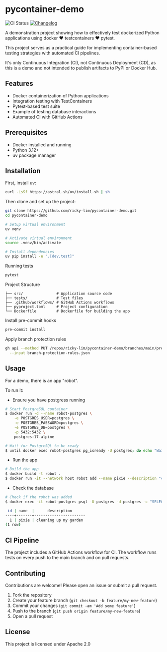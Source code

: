 # pycontainer-demo

![CI Status](https://github.com/ricky-lim/pycontainer-demo/actions/workflows/ci.yml/badge.svg)
[![Changelog](https://img.shields.io/badge/changelog-Common%20Changelog-blue.svg)](CHANGELOG.md)

A demonstration project showing how to effectively test dockerized Python applications using docker ❤️ testcontainers ❤️ pytest.

This project serves as a practical guide for implementing container-based testing strategies with automated CI pipelines.

It's only Continuous Integration (CI), not Continuous Deployment (CD), as this is a demo and not intended to publish artifacts to PyPI or Docker Hub.

## Features

- Docker containerization of Python applications
- Integration testing with TestContainers
- Pytest-based test suite
- Example of testing database interactions
- Automated CI with GitHub Actions

## Prerequisites

- Docker installed and running
- Python 3.12+
- uv package manager

## Installation

First, install uv:

```bash
curl -LsSf https://astral.sh/uv/install.sh | sh
```

Then clone and set up the project:

```bash
git clone https://github.com/ricky-lim/pycontainer-demo.git
cd pycontainer-demo

# Setup virtual environment
uv venv

# Activate virtual environment
source .venv/bin/activate

# Install dependencies
uv pip install -e ".[dev,test]"
```

Running tests

```bash
pytest
```

Project Structure

```
├── src/               # Application source code
├── tests/             # Test files
├── .github/workflows/ # GitHub Actions workflows
├── pyproject.toml     # Project configuration
└── Dockerfile         # Dockerfile for building the app
```

Install pre-commit hooks

```bash
pre-commit install
```

Apply branch protection rules

```bash
gh api --method PUT /repos/ricky-lim/pycontainer-demo/branches/main/protection \
  --input branch-protection-rules.json
```

## Usage

For a demo, there is an app "robot".

To run it:

- Ensure you have postgress running

```bash
# Start PostgreSQL container
$ docker run -d --name robot-postgres \
    -e POSTGRES_USER=postgres \
    -e POSTGRES_PASSWORD=postgres \
    -e POSTGRES_DB=postgres \
    -p 5432:5432 \
    postgres:17-alpine

# Wait for PostgreSQL to be ready
$ until docker exec robot-postgres pg_isready -U postgres; do echo "Waiting for PostgreSQL..."; sleep 1; done
```

- Run the app

```bash
# Build the app
$ docker build -t robot .
$ docker run -it --network host robot add --name pixie --description "cleaning up my garden"
```

- Check the database

```bash
# Check if the robot was added
$ docker exec -it robot-postgres psql -U postgres -d postgres -c "SELECT * FROM robot;"

 id | name  |      description
----+-------+-----------------------
  1 | pixie | cleaning up my garden
(1 row)
```

## CI Pipeline

The project includes a GitHub Actions workflow for CI. The workflow runs tests on every push to the main branch and on pull requests.

## Contributing

Contributions are welcome! Please open an issue or submit a pull request.

1. Fork the repository
2. Create your feature branch (`git checkout -b feature/my-new-feature`)
3. Commit your changes (`git commit -am 'Add some feature'`)
4. Push to the branch (`git push origin feature/my-new-feature`)
5. Open a pull request

## License

This project is licensed under Apache 2.0
